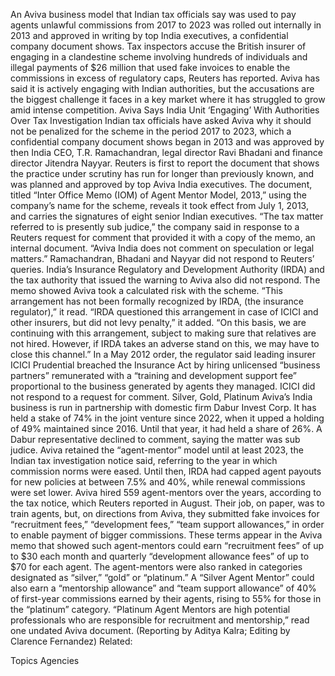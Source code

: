 An Aviva business model that Indian tax officials say was used to pay agents unlawful commissions from 2017 to 2023 was rolled out internally in 2013 and approved in writing by top India executives, a confidential company document shows.
Tax inspectors accuse the British insurer of engaging in a clandestine scheme involving hundreds of individuals and illegal payments of $26 million that used fake invoices to enable the commissions in excess of regulatory caps, Reuters has reported.
Aviva has said it is actively engaging with Indian authorities, but the accusations are the biggest challenge it faces in a key market where it has struggled to grow amid intense competition.
Aviva Says India Unit ‘Engaging’ With Authorities Over Tax Investigation
Indian tax officials have asked Aviva why it should not be penalized for the scheme in the period 2017 to 2023, which a confidential company document shows began in 2013 and was approved by then India CEO, T.R. Ramachandran, legal director Ravi Bhadani and finance director Jitendra Nayyar.
Reuters is first to report the document that shows the practice under scrutiny has run for longer than previously known, and was planned and approved by top Aviva India executives.
The document, titled “Inter Office Memo (IOM) of Agent Mentor Model, 2013,” using the company’s name for the scheme, reveals it took effect from July 1, 2013, and carries the signatures of eight senior Indian executives.
“The tax matter referred to is presently sub judice,” the company said in response to a Reuters request for comment that provided it with a copy of the memo, an internal document. “Aviva India does not comment on speculation or legal matters.”
Ramachandran, Bhadani and Nayyar did not respond to Reuters’ queries.
India’s Insurance Regulatory and Development Authority (IRDA) and the tax authority that issued the warning to Aviva also did not respond.
The memo showed Aviva took a calculated risk with the scheme.
“This arrangement has not been formally recognized by IRDA, (the insurance regulator),” it read.
“IRDA questioned this arrangement in case of ICICI and other insurers, but did not levy penalty,” it added.
“On this basis, we are continuing with this arrangement, subject to making sure that relatives are not hired. However, if IRDA takes an adverse stand on this, we may have to close this channel.”
In a May 2012 order, the regulator said leading insurer ICICI Prudential breached the Insurance Act by hiring unlicensed “business partners” remunerated with a “training and development support fee” proportional to the business generated by agents they managed.
ICICI did not respond to a request for comment.
Silver, Gold, Platinum
Aviva’s India business is run in partnership with domestic firm Dabur Invest Corp. It has held a stake of 74% in the joint venture since 2022, when it upped a holding of 49% maintained since 2016. Until that year, it had held a share of 26%.
A Dabur representative declined to comment, saying the matter was sub judice.
Aviva retained the “agent-mentor” model until at least 2023, the Indian tax investigation notice said, referring to the year in which commission norms were eased.
Until then, IRDA had capped agent payouts for new policies at between 7.5% and 40%, while renewal commissions were set lower.
Aviva hired 559 agent-mentors over the years, according to the tax notice, which Reuters reported in August.
Their job, on paper, was to train agents, but, on directions from Aviva, they submitted fake invoices for “recruitment fees,” “development fees,” “team support allowances,” in order to enable payment of bigger commissions.
These terms appear in the Aviva memo that showed such agent-mentors could earn “recruitment fees” of up to $30 each month and quarterly “development allowance fees” of up to $70 for each agent.
The agent-mentors were also ranked in categories designated as “silver,” “gold” or “platinum.”
A “Silver Agent Mentor” could also earn a “mentorship allowance” and “team support allowance” of 40% of first-year commissions earned by their agents, rising to 55% for those in the “platinum” category.
“Platinum Agent Mentors are high potential professionals who are responsible for recruitment and mentorship,” read one undated Aviva document.
(Reporting by Aditya Kalra; Editing by Clarence Fernandez)
Related:

Topics
Agencies
